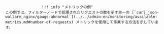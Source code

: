 					!!! info "メトリックの例"
    この例では、フィルターノードで処理されたリクエストの数を示す単一の [`curl_json-wallarm_nginx/gauge-abnormal`](../../admin-en/monitoring/available-metrics.md#number-of-requests) メトリックを使用して作業する方法を示しています。